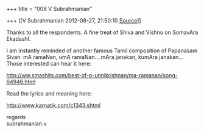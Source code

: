 +++
title = "008 V Subrahmanian"

+++
[[V Subrahmanian	2012-08-27, 21:50:10 [Source](https://groups.google.com/g/bvparishat/c/L2yffeRZQmM)]]



Thanks to all the respondents. A fine treat of Shiva and Vishnu on SomavAra EkadashI.  
  
I am instantly reminded of another famous Tamil composition of Papanasam Sivan: mA ramaNan, umA ramaNan....mAra janakan, kumAra janakan... Those interested can hear it here:  
  
<http://ww.smashits.com/best-of-p-unnikrishnan/ma-ramanan/song-64946.html>  
  
Read the lyrics and meaning here:  
  
<http://www.karnatik.com/c1343.shtml>  
  
regards  
subrahmanian.v  
  
  

